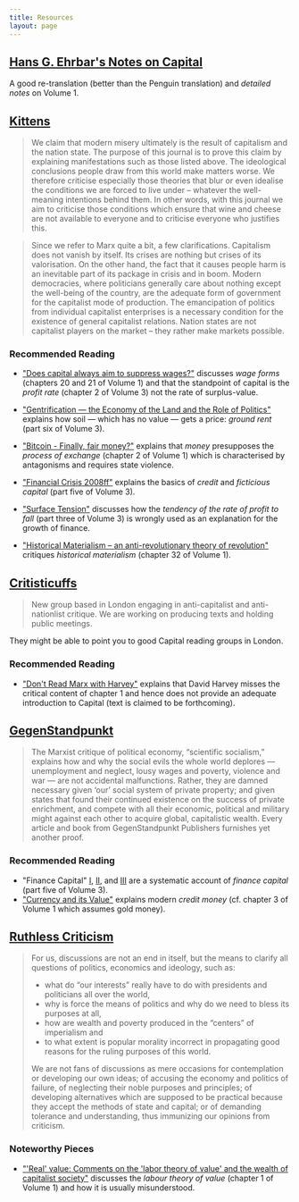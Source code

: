 ```yaml
---
title: Resources
layout: page
---
```


## [Hans G. Ehrbar's Notes on Capital](http://content.csbs.utah.edu/~ehrbar/akmc.htm) ##

A good re-translation (better than the Penguin translation) and *detailed notes*
on Volume&nbsp;1.

## [Kittens](http://antinational.org/en/publications) ##

> We claim that modern misery ultimately is the result of capitalism and the
> nation state. The purpose of this journal is to prove this claim by explaining
> manifestations such as those listed above. The ideological conclusions people
> draw from this world make matters worse. We therefore criticise especially
> those theories that blur or even idealise the conditions we are forced to live
> under – whatever the well-meaning intentions behind them. In other words, with
> this journal we aim to criticise those conditions which ensure that wine and
> cheese are not available to everyone and to criticise everyone who justifies
> this.

> Since we refer to Marx quite a bit, a few clarifications. Capitalism does not
> vanish by itself. Its crises are nothing but crises of its valorisation. On
> the other hand, the fact that it causes people harm is an inevitable part of
> its package in crisis and in boom. Modern democracies, where politicians
> generally care about nothing except the well-being of the country, are the
> adequate form of government for the capitalist mode of production. The
> emancipation of politics from individual capitalist enterprises is a necessary
> condition for the existence of general capitalist relations. Nation states are
> not capitalist players on the market – they rather make markets possible.

### Recommended Reading ###

* ["Does capital always aim to suppress wages?"](http://antinational.org/en/wage-and-profit-rate)
  discusses  *wage forms* (chapters&nbsp;20 and 21 of Volume&nbsp;1) and that the standpoint of capital is the
  *profit rate* (chapter&nbsp;2 of Volume&nbsp;3) not the rate of surplus-value.

* ["Gentrification — the Economy of the Land and the Role of Politics"](http://antinational.org/en/gentrification-economy-land-and-role-politics)
  explains how soil — which has no value — gets a price: *ground rent* (part six of Volume&nbsp;3).

* ["Bitcoin - Finally, fair money?"](http://antinational.org/en/bitcoin-finally-fair-money) explains that *money* presupposes the *process of exchange* (chapter 2 of Volume 1) which is characterised by antagonisms and requires state violence.

* ["Financial Crisis 2008ff"](http://antinational.org/en/financial-crisis-2008ff)
  explains the basics of  *credit* and *ficticious capital* (part five of Volume&nbsp;3).

* ["Surface Tension"](http://antinational.org/en/surface-tension) discusses how the *tendency of the rate of profit to fall*
  (part three of Volume&nbsp;3) is wrongly used as an explanation for the growth of finance.

* ["Historical Materialism – an anti-revolutionary theory of revolution"](http://antinational.org/en/historical-materialism) critiques *historical
  materialism* (chapter&nbsp;32 of Volume&nbsp;1).

## [Critisticuffs](http://critisticuffs.org/) ##

> New group based in London engaging in anti-capitalist and anti-nationlist
> critique. We are working on producing texts and holding public meetings.

They might be able to point you to good Capital reading groups in London.

### Recommended Reading ###

* ["Don't Read Marx with Harvey"](http://critisticuffs.org/events/dont-read-marx-with-harvey/)
  explains that David Harvey misses the critical content of chapter&nbsp;1 and hence does not provide an adequate introduction to Capital (text is claimed to be forthcoming).

## [GegenStandpunkt](http://www.gegenstandpunkt.com/english/en_index.html) ##

> The Marxist critique of political economy, “scientific socialism,” explains
> how and why the social evils the whole world deplores — unemployment and
> neglect, lousy wages and poverty, violence and war — are not accidental
> malfunctions.  Rather, they are damned necessary given ‘our’ social system of
> private property; and given states that found their continued existence on the
> success of private enrichment, and compete with all their economic, political
> and military might against each other to acquire global, capitalistic wealth.
> Every article and book from GegenStandpunkt Publishers furnishes yet another
> proof.

### Recommended Reading ###

* "Finance Capital" [I](http://www.gegenstandpunkt.com/english/fin-cap/fin-cap-I.html), [II](http://www.gegenstandpunkt.com/english/fin-cap/fin-cap-II.html), and [III](http://www.gegenstandpunkt.com/english/fin-cap/fin-cap-III.html) are a systematic account of *finance capital* (part five of Volume&nbsp;3).
 * ["Currency and its Value"](http://www.gegenstandpunkt.com/english/currency.html) explains modern *credit money* (cf. chapter 3 of Volume 1 which assumes gold money).

## [Ruthless Criticism](http://www.ruthlesscriticism.com) ##

> For us, discussions are not an end in itself, but the means to clarify all
> questions of politics, economics and ideology, such as:
>
> * what do “our interests” really have to do with presidents and politicians
>  all over the world,
> * why is force the means of politics and why do we need to bless its purposes
>   at all,
> * how are wealth and poverty produced in the “centers” of imperialism and
> * to what extent is popular morality incorrect in propagating good reasons for
>  the ruling purposes of this world.
>
> We are not fans of discussions as mere occasions for contemplation or
> developing our own ideas; of accusing the economy and politics of failure, of
> neglecting their noble purposes and principles; of developing alternatives
> which are supposed to be practical because they accept the methods of state
> and capital; or of demanding tolerance and understanding, thus immunizing our
> opinions from criticism.

### Noteworthy Pieces ###

 * ["'Real' value: Comments on the 'labor theory of value' and the wealth of capitalist society"](http://www.ruthlesscriticism.com/realvalue.htm) discusses the *labour theory of value* (chapter&nbsp;1 of Volume&nbsp;1) and how it is usually misunderstood.
